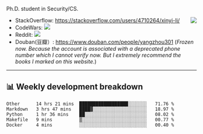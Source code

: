 Ph.D. student in Security/CS.

<img align="right" src="https://github-readme-stats.vercel.app/api?username=li-xin-yi&count_private=true&show_icons=true&hide_title=true&theme=tokyonight" />

- StackOverflow: https://stackoverflow.com/users/4710264/xinyi-li/
- CodeWars: [![](https://www.codewars.com/users/xy-li/badges/micro)](https://www.codewars.com/users/xy-li/)
- Reddit: [![](https://img.shields.io/reddit/user-karma/combined/xy-li?style=social)](https://www.reddit.com/user/xy-li/)
- Douban(豆瓣）: https://www.douban.com/people/yangzhou301  (*Frozen now. Because the account is associated with a deprecated phone number which I cannot verify now. But I extremely recommend the books I marked on this website.*)

---

## 📊 Weekly development breakdown

<!--START_SECTION:waka-->
```text
Other      14 hrs 21 mins  ██████████████████░░░░░░░   71.76 % 
Markdown   3 hrs 47 mins   ████▓░░░░░░░░░░░░░░░░░░░░   18.97 % 
Python     1 hr 36 mins    ██░░░░░░░░░░░░░░░░░░░░░░░   08.02 % 
Makefile   9 mins          ▒░░░░░░░░░░░░░░░░░░░░░░░░   00.77 % 
Docker     4 mins          ░░░░░░░░░░░░░░░░░░░░░░░░░   00.40 % 
```
<!--END_SECTION:waka-->
